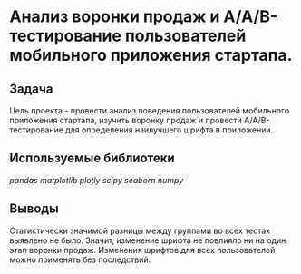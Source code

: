 # Анализ воронки продаж и A/A/B-тестирование пользователей мобильного приложения стартапа.

## Задача

Цель проекта - провести анализ поведения пользователей мобильного приложения стартапа, изучить воронку продаж и провести A/A/B-тестирование для определения наилучшего шрифта в приложении.

## Используемые библиотеки

*pandas*  *matplotlib* *plotly* *scipy* *seaborn*  *numpy*

## Выводы

Статистически значимой разницы между группами во всех тестах выявлено не было. Значит, изменение шрифта не повлияло ни на один этап воронки продаж. Изменения шрифтов для всех пользователей можно применять без последствий.

